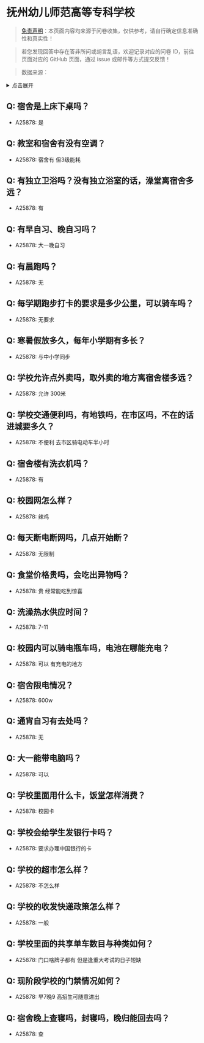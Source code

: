 # 抚州幼儿师范高等专科学校

> [免责声明](https://colleges.chat/#_3)：本页面内容均来源于问卷收集，仅供参考，请自行确定信息准确性和真实性！

> 若您发现回答中存在答非所问或胡言乱语，欢迎记录对应的问卷 ID，前往页面对应的 GitHub 页面，通过 issue 或邮件等方式提交反馈！

> 数据来源：

<details><summary>点击展开</summary>
<ul>
<li>A25878: 匿名 (2024 年 07 月)</li>
</ul>
</details>

## Q: 宿舍是上床下桌吗？

- A25878: 是

## Q: 教室和宿舍有没有空调？

- A25878: 宿舍有 但3级能耗

## Q: 有独立卫浴吗？没有独立浴室的话，澡堂离宿舍多远？

- A25878: 有

## Q: 有早自习、晚自习吗？

- A25878: 大一晚自习

## Q: 有晨跑吗？

- A25878: 无

## Q: 每学期跑步打卡的要求是多少公里，可以骑车吗？

- A25878: 无要求

## Q: 寒暑假放多久，每年小学期有多长？

- A25878: 与中小学同步

## Q: 学校允许点外卖吗，取外卖的地方离宿舍楼多远？

- A25878: 允许 300米

## Q: 学校交通便利吗，有地铁吗，在市区吗，不在的话进城要多久？

- A25878: 不便利 去市区骑电动车半小时

## Q: 宿舍楼有洗衣机吗？

- A25878: 有

## Q: 校园网怎么样？

- A25878: 辣鸡

## Q: 每天断电断网吗，几点开始断？

- A25878: 无限制

## Q: 食堂价格贵吗，会吃出异物吗？

- A25878: 贵 经常能吃到惊喜

## Q: 洗澡热水供应时间？

- A25878: 7-11

## Q: 校园内可以骑电瓶车吗，电池在哪能充电？

- A25878: 可以 有充电的地方

## Q: 宿舍限电情况？

- A25878: 600w

## Q: 通宵自习有去处吗？

- A25878: 无

## Q: 大一能带电脑吗？

- A25878: 可以

## Q: 学校里面用什么卡，饭堂怎样消费？

- A25878: 校园卡

## Q: 学校会给学生发银行卡吗？

- A25878: 要求办理中国银行的卡

## Q: 学校的超市怎么样？

- A25878: 不怎么样

## Q: 学校的收发快递政策怎么样？

- A25878: 一般

## Q: 学校里面的共享单车数目与种类如何？

- A25878: 门口啥牌子都有 但是逢重大考试的日子短缺

## Q: 现阶段学校的门禁情况如何？

- A25878: 早7晚9 高招生可随意进出

## Q: 宿舍晚上查寝吗，封寝吗，晚归能回去吗？

- A25878: 查

